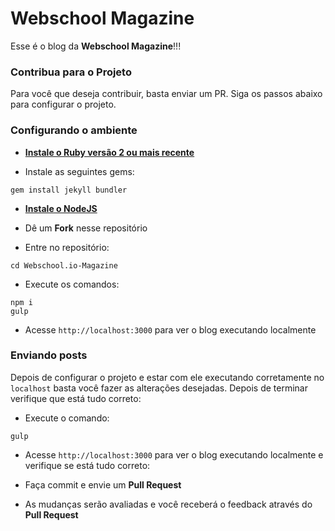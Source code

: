 # Webschool Magazine

Esse é o blog da **Webschool Magazine**!!!

### Contribua para o Projeto

Para você que deseja contribuir, basta enviar um PR. Siga os passos abaixo para configurar o projeto.

### Configurando o ambiente

- **[Instale o Ruby versão 2 ou mais recente](https://www.ruby-lang.org/en/downloads/)**

- Instale as seguintes gems:

```
gem install jekyll bundler

```

- **[Instale o NodeJS](https://nodejs.org/en/)**

- Dê um **Fork** nesse repositório

- Entre no repositório:

```
cd Webschool.io-Magazine
```

- Execute os comandos:

```
npm i
gulp
```

- Acesse `http://localhost:3000` para ver o blog executando localmente

### Enviando posts

Depois de configurar o projeto e estar com ele executando corretamente no `localhost` basta você fazer as alterações desejadas. Depois de terminar verifique que está tudo correto:

- Execute o comando:

```
gulp
```

- Acesse `http://localhost:3000` para ver o blog executando localmente e verifique se está tudo correto:

- Faça commit e envie um **Pull Request**

- As mudanças serão avaliadas e você receberá o feedback através do **Pull Request**
